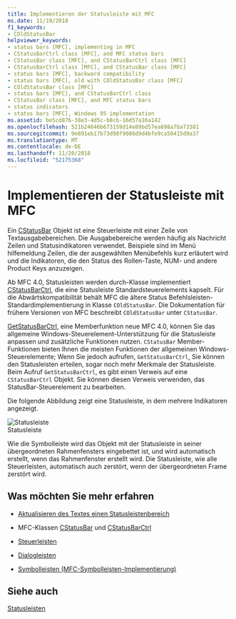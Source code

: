 ```yaml
---
title: Implementieren der Statusleiste mit MFC
ms.date: 11/19/2018
f1_keywords:
- COldStatusBar
helpviewer_keywords:
- status bars [MFC], implementing in MFC
- CStatusBarCtrl class [MFC], and MFC status bars
- CStatusBar class [MFC], and CStatusBarCtrl class [MFC]
- CStatusBarCtrl class [MFC], and CStatusBar class [MFC]
- status bars [MFC], backward compatibility
- status bars [MFC], old with COldStatusBar class [MFC]
- COldStatusBar class [MFC]
- status bars [MFC], and CStatusBarCtrl class
- CStatusBar class [MFC], and MFC status bars
- status indicators
- status bars [MFC], Windows 95 implementation
ms.assetid: be5cd876-38e3-4d5c-b8cb-16d57a16a142
ms.openlocfilehash: 521b24646b673159d14e89bd57ea698a7ba73381
ms.sourcegitcommit: 9e891eb17b73d98f9086d9d4bfe9ca50415d9a37
ms.translationtype: MT
ms.contentlocale: de-DE
ms.lasthandoff: 11/20/2018
ms.locfileid: "52175368"
---
```

# <a name="status-bar-implementation-in-mfc"></a>Implementieren der Statusleiste mit MFC

Ein [CStatusBar](../mfc/reference/cstatusbar-class.md) Objekt ist eine Steuerleiste mit einer Zeile von Textausgabebereichen. Die Ausgabebereiche werden häufig als Nachricht Zeilen und Statusindikatoren verwendet. Beispiele sind im Menü hilfemeldung Zeilen, die der ausgewählten Menübefehls kurz erläutert wird und die Indikatoren, die den Status des Rollen-Taste, NUM- und andere Product Keys anzuzeigen.

Ab MFC 4.0, Statusleisten werden durch-Klasse implementiert [CStatusBarCtrl](../mfc/reference/cstatusbarctrl-class.md), die eine Statusleiste Standardsteuerelements kapselt. Für die Abwärtskompatibilität behält MFC die ältere Status Befehlsleisten-Standardimplementierung in Klasse `COldStatusBar`. Die Dokumentation für frühere Versionen von MFC beschreibt `COldStatusBar` unter `CStatusBar`.

[GetStatusBarCtrl](../mfc/reference/cstatusbar-class.md#getstatusbarctrl), eine Memberfunktion neue MFC 4.0, können Sie das allgemeine Windows-Steuerelement-Unterstützung für die Statusleiste anpassen und zusätzliche Funktionen nutzen. `CStatusBar` Member-Funktionen bieten Ihnen die meisten Funktionen der allgemeinen Windows-Steuerelemente; Wenn Sie jedoch aufrufen, `GetStatusBarCtrl`, Sie können den Statusleisten erteilen, sogar noch mehr Merkmale der Statusleiste. Beim Aufruf `GetStatusBarCtrl`, es gibt einen Verweis auf eine `CStatusBarCtrl` Objekt. Sie können diesen Verweis verwenden, das StatusBar-Steuerelement zu bearbeiten.

Die folgende Abbildung zeigt eine Statusleiste, in dem mehrere Indikatoren angezeigt.

![Statusleiste](../mfc/media/vc37dy1.gif "Statusleiste") <br/>
Statusleiste

Wie die Symbolleiste wird das Objekt mit der Statusleiste in seiner übergeordneten Rahmenfensters eingebettet ist, und wird automatisch erstellt, wenn das Rahmenfenster erstellt wird. Die Statusleiste, wie alle Steuerleisten, automatisch auch zerstört, wenn der übergeordneten Frame zerstört wird.

## <a name="what-do-you-want-to-know-more-about"></a>Was möchten Sie mehr erfahren

- [Aktualisieren des Textes einen Statusleistenbereich](../mfc/updating-the-text-of-a-status-bar-pane.md)

- MFC-Klassen [CStatusBar](../mfc/reference/cstatusbar-class.md) und [CStatusBarCtrl](../mfc/reference/cstatusbarctrl-class.md)

- [Steuerleisten](../mfc/control-bars.md)

- [Dialogleisten](../mfc/dialog-bars.md)

- [Symbolleisten (MFC-Symbolleisten-Implementierung)](../mfc/mfc-toolbar-implementation.md)

## <a name="see-also"></a>Siehe auch

[Statusleisten](../mfc/status-bars.md)

